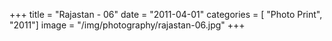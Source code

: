 +++
title = "Rajastan - 06"
date = "2011-04-01"
categories = [ "Photo Print", "2011"]
image = "/img/photography/rajastan-06.jpg"
+++

